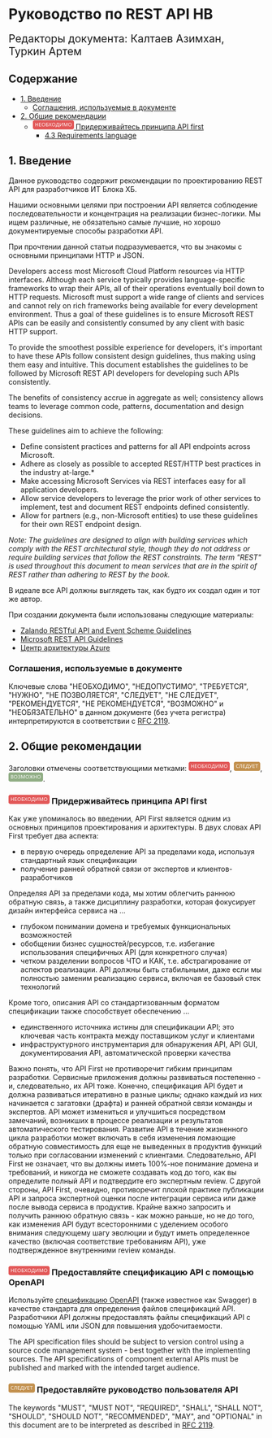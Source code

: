 # Руководство по REST API HB

<div style="font-size:150%">
Редакторы документа: Калтаев Азимхан, Туркин Артем<br/>
</div>

## Содержание
<!-- TOC depthFrom:1 depthTo:2 withLinks:1 updateOnSave:1 orderedList:0 -->

- [1. Введение](#1-Введение)
	- [Соглашения, используемые в документе](#Соглашения-используемые-в-документе)
- [2. Общие рекомендации](#2-Общие-рекомендации)
	- [![must](img/must.png) Придерживайтесь принципа API first](#-Придерживайтесь-принципа-api-first)
		- [4.3    Requirements language](#43-requirements-language)

<!-- /TOC -->

## 1. Введение
Данное руководство содержит рекомендации по проектированию REST API для разработчиков ИТ Блока ХБ.

Нашими основными целями при построении API является соблюдение последовательности и концентрация на реализации бизнес-логики. Мы ищем различные, не обязательно самые лучшие, но хорошо документируемые способы разработки API.

При прочтении данной статьи подразумевается, что вы знакомы с основными принципами HTTP и JSON.

Developers access most Microsoft Cloud Platform resources via HTTP interfaces.
Although each service typically provides language-specific frameworks to wrap their APIs, all of their operations eventually boil down to HTTP requests.
Microsoft must support a wide range of clients and services and cannot rely on rich frameworks being available for every development environment.
Thus a goal of these guidelines is to ensure Microsoft REST APIs can be easily and consistently consumed by any client with basic HTTP support.

To provide the smoothest possible experience for developers, it's important to have these APIs follow consistent design guidelines, thus making using them easy and intuitive.
This document establishes the guidelines to be followed by Microsoft REST API developers for developing such APIs consistently.

The benefits of consistency accrue in aggregate as well; consistency allows teams to leverage common code, patterns, documentation and design decisions.

These guidelines aim to achieve the following:
- Define consistent practices and patterns for all API endpoints across Microsoft.
- Adhere as closely as possible to accepted REST/HTTP best practices in the industry at-large.*
- Make accessing Microsoft Services via REST interfaces easy for all application developers.
- Allow service developers to leverage the prior work of other services to implement, test and document REST endpoints defined consistently.
- Allow for partners (e.g., non-Microsoft entities) to use these guidelines for their own REST endpoint design.

*Note: The guidelines are designed to align with building services which comply with the REST architectural style, though they do not address or require building services that follow the REST constraints.
The term "REST" is used throughout this document to mean services that are in the spirit of REST rather than adhering to REST by the book.*

В идеале все API должны выглядеть так, как будто их создал один и тот же автор.

При создании документа были использованы следующие материалы:
- [Zalando RESTful API and Event Scheme Guidelines](https://github.com/zalando/restful-api-guidelines)
- [Microsoft REST API Guidelines](https://github.com/Microsoft/api-guidelines)
- [Центр архитектуры Azure](https://docs.microsoft.com/ru-ru/azure/architecture/)

### Соглашения, используемые в документе
Ключевые слова "НЕОБХОДИМО", "НЕДОПУСТИМО", "ТРЕБУЕТСЯ", "НУЖНО", "НЕ ПОЗВОЛЯЕТСЯ", "СЛЕДУЕТ", "НЕ СЛЕДУЕТ", "РЕКОМЕНДУЕТСЯ", "НЕ РЕКОМЕНДУЕТСЯ", "ВОЗМОЖНО" и "НЕОБЯЗАТЕЛЬНО" в данном документе (без учета регистра) интерпретируются в соответствии с [RFC 2119][rfc-2119].

## 2. Общие рекомендации
Заголовки отмечены соответствующими метками: ![НЕОБХОДИМО](img/must.png), ![СЛЕДУЕТ](img/should.png), ![ВОЗМОЖНО](img/may.png).

### ![must](img/must.png) Придерживайтесь принципа API first
Как уже упоминалось во введении, API First является одним из основных принципов проектирования и архитектуры. В двух словах API First требует два аспекта:
- в первую очередь определение API за пределами кода, используя стандартный язык спецификации
- получение ранней обратной связи от экспертов и клиентов-разработчиков

Определяя API за пределами кода, мы хотим облегчить раннюю обратную связь, а также дисциплину разработки, которая фокусирует дизайн интерфейса сервиса на ...
- глубоком понимании домена и требуемых функциональных возможностей
- обобщении бизнес сущностей/ресурсов, т.е. избегание использования специфичных API (для конкретного случая)
- четком разделении вопросов ЧТО и КАК, т.е. абстрагирование от аспектов реализации. API должны быть стабильными, даже если мы полностью заменим реализацию сервиса, включая ее базовый стек технологий

Кроме того, описания API со стандартизованным форматом спецификации также способствует обеспечению ...
- единственного источника истины для спецификации API; это ключевая часть контракта между поставщиком услуг и клиентами
- инфраструктурного инструментария для обнаружения API, API GUI, документирования API, автоматической проверки качества

Важно понять, что API First не противоречит гибким принципам разработки. Сервисные приложения должны развиваться постепенно - и, следовательно, их API тоже. Конечно, спецификация API будет и должна развиваться итеративно в разные циклы; однако каждый из них начинается с загатовки (драфта) и ранней обратной связи команды и экспертов. API может измениться и улучшиться посредством замечаний, возникших в процессе реализации и результатов автоматического тестирования. Развитие API в течение жизненного цикла разработки может включать в себя изменения ломающие обратную совместимость для еще не выведенных в продуктив функций только при согласовании изменений с клиентами. Следовательно, API First не означает, что вы должны иметь 100%-ное понимание домена и требований, и никогда не сможете создавать код до того, как вы определите полный API и подтвердите его экспертным review. С другой стороны, API First, очевидно, противоречит плохой практике публикации API и запроса экспертной оценки после интеграции сервиса или даже после вывода сервиса в продуктив. Крайне важно запросить и получить раннюю обратную связь - как можно раньше, но не до того, как изменения API будут всесторонними с уделением особого внимания следующему шагу эволюции и будут иметь определенное качество (включая соответствие требованиям API), уже подтвержденное внутренними review команды.

### ![must](img/must.png) Предоставляйте спецификацию API с помощью OpenAPI
Используйте [спецификацию OpenAPI](https://swagger.io/specification) (также известное как Swagger) в качестве стандарта для определения файлов спецификаций API. Разработчики API должны предоставлять файлы спецификаций API с помощью YAML или JSON для повышения удобочитаемости.

The API specification files should be subject to version control using a source code management system - best together with the implementing sources. The API specifications of component external APIs must be published and marked with the intended target audience.

### ![should](img/should.png) Предоставляйте руководство пользователя API

The keywords "MUST", "MUST NOT", "REQUIRED", "SHALL", "SHALL NOT", "SHOULD", "SHOULD NOT", "RECOMMENDED", "MAY", and "OPTIONAL" in this document are to be interpreted as described in [RFC 2119](https://www.ietf.org/rfc/rfc2119.txt).


[rfc-2119]: https://github.com/zzzik23/main/blob/master/manuals/RFC2119.md
